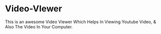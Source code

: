 # Video-VIewer
This is an awesome Video Viewer Which Helps In Viewing Youtube Video, &amp; Also The Video In Your Computer.
